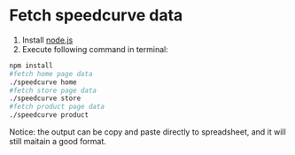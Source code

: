Fetch speedcurve data
=====================

1. Install [node.js](https://nodejs.org/en/)
2. Execute following command in terminal:
```bash
npm install
#fetch home page data
./speedcurve home
#fetch store page data
./speedcurve store
#fetch product page data
./speedcurve product
```

Notice: the output can be copy and paste directly to spreadsheet, and it will still maitain a good format.



